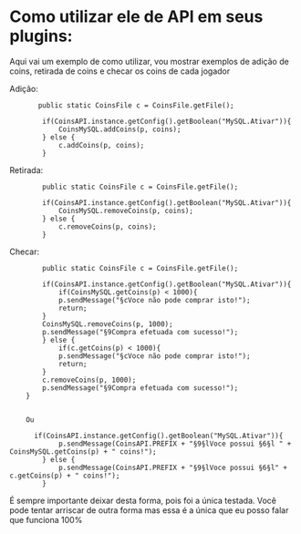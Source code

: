 # Como utilizar ele de API em seus plugins:
  
  Aqui vai um exemplo de como utilizar, vou mostrar exemplos de adição de coins, retirada de coins e checar os coins de cada jogador
  
  Adição:
           
           public static CoinsFile c = CoinsFile.getFile();
  
			if(CoinsAPI.instance.getConfig().getBoolean("MySQL.Ativar")){
				CoinsMySQL.addCoins(p, coins);
			} else {
				c.addCoins(p, coins);
			}
  
  Retirada:
  
            public static CoinsFile c = CoinsFile.getFile();
  
			if(CoinsAPI.instance.getConfig().getBoolean("MySQL.Ativar")){
				CoinsMySQL.removeCoins(p, coins);
			} else {
				c.removeCoins(p, coins);
			}
   
  Checar:
  
            public static CoinsFile c = CoinsFile.getFile();
  
			if(CoinsAPI.instance.getConfig().getBoolean("MySQL.Ativar")){
				if(CoinsMySQL.getCoins(p) < 1000){
                p.sendMessage("§cVoce não pode comprar isto!");
                return;
            }
            CoinsMySQL.removeCoins(p, 1000);
            p.sendMessage("§9Compra efetuada com sucesso!");
			} else {
				if(c.getCoins(p) < 1000){
                p.sendMessage("§cVoce não pode comprar isto!");
                return;
            }
            c.removeCoins(p, 1000);
            p.sendMessage("§9Compra efetuada com sucesso!");
		}
            
            
        Ou
        
          if(CoinsAPI.instance.getConfig().getBoolean("MySQL.Ativar")){
				p.sendMessage(CoinsAPI.PREFIX + "§9§lVoce possui §6§l " + CoinsMySQL.getCoins(p) + " coins!");
			} else {
				p.sendMessage(CoinsAPI.PREFIX + "§9§lVoce possui §6§l" + c.getCoins(p) + " coins!");
			}
            
   
   É sempre importante deixar desta forma, pois foi a única testada. Você pode tentar arriscar de outra forma mas essa é a única que eu posso falar que funciona 100%
